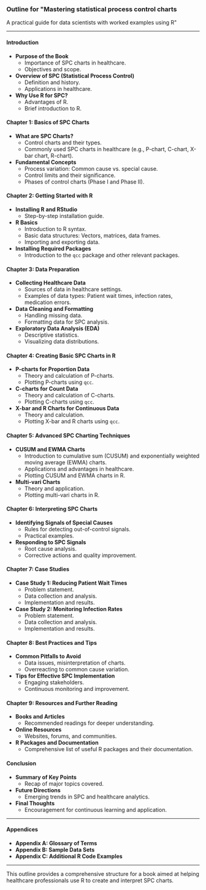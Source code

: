 ### Outline for "Mastering statistical process control charts
A practical guide for data scientists with worked examples using R"

---

#### **Introduction**
- **Purpose of the Book**
  - Importance of SPC charts in healthcare.
  - Objectives and scope.
- **Overview of SPC (Statistical Process Control)**
  - Definition and history.
  - Applications in healthcare.
- **Why Use R for SPC?**
  - Advantages of R.
  - Brief introduction to R.

#### **Chapter 1: Basics of SPC Charts**
- **What are SPC Charts?**
  - Control charts and their types.
  - Commonly used SPC charts in healthcare (e.g., P-chart, C-chart, X-bar chart, R-chart).
- **Fundamental Concepts**
  - Process variation: Common cause vs. special cause.
  - Control limits and their significance.
  - Phases of control charts (Phase I and Phase II).

#### **Chapter 2: Getting Started with R**
- **Installing R and RStudio**
  - Step-by-step installation guide.
- **R Basics**
  - Introduction to R syntax.
  - Basic data structures: Vectors, matrices, data frames.
  - Importing and exporting data.
- **Installing Required Packages**
  - Introduction to the `qcc` package and other relevant packages.

#### **Chapter 3: Data Preparation**
- **Collecting Healthcare Data**
  - Sources of data in healthcare settings.
  - Examples of data types: Patient wait times, infection rates, medication errors.
- **Data Cleaning and Formatting**
  - Handling missing data.
  - Formatting data for SPC analysis.
- **Exploratory Data Analysis (EDA)**
  - Descriptive statistics.
  - Visualizing data distributions.

#### **Chapter 4: Creating Basic SPC Charts in R**
- **P-charts for Proportion Data**
  - Theory and calculation of P-charts.
  - Plotting P-charts using `qcc`.
- **C-charts for Count Data**
  - Theory and calculation of C-charts.
  - Plotting C-charts using `qcc`.
- **X-bar and R Charts for Continuous Data**
  - Theory and calculation.
  - Plotting X-bar and R charts using `qcc`.

#### **Chapter 5: Advanced SPC Charting Techniques**
- **CUSUM and EWMA Charts**
  - Introduction to cumulative sum (CUSUM) and exponentially weighted moving average (EWMA) charts.
  - Applications and advantages in healthcare.
  - Plotting CUSUM and EWMA charts in R.
- **Multi-vari Charts**
  - Theory and application.
  - Plotting multi-vari charts in R.

#### **Chapter 6: Interpreting SPC Charts**
- **Identifying Signals of Special Causes**
  - Rules for detecting out-of-control signals.
  - Practical examples.
- **Responding to SPC Signals**
  - Root cause analysis.
  - Corrective actions and quality improvement.

#### **Chapter 7: Case Studies**
- **Case Study 1: Reducing Patient Wait Times**
  - Problem statement.
  - Data collection and analysis.
  - Implementation and results.
- **Case Study 2: Monitoring Infection Rates**
  - Problem statement.
  - Data collection and analysis.
  - Implementation and results.

#### **Chapter 8: Best Practices and Tips**
- **Common Pitfalls to Avoid**
  - Data issues, misinterpretation of charts.
  - Overreacting to common cause variation.
- **Tips for Effective SPC Implementation**
  - Engaging stakeholders.
  - Continuous monitoring and improvement.

#### **Chapter 9: Resources and Further Reading**
- **Books and Articles**
  - Recommended readings for deeper understanding.
- **Online Resources**
  - Websites, forums, and communities.
- **R Packages and Documentation**
  - Comprehensive list of useful R packages and their documentation.

#### **Conclusion**
- **Summary of Key Points**
  - Recap of major topics covered.
- **Future Directions**
  - Emerging trends in SPC and healthcare analytics.
- **Final Thoughts**
  - Encouragement for continuous learning and application.

---

#### **Appendices**
- **Appendix A: Glossary of Terms**
- **Appendix B: Sample Data Sets**
- **Appendix C: Additional R Code Examples**

---

This outline provides a comprehensive structure for a book aimed at helping healthcare professionals use R to create and interpret SPC charts.
